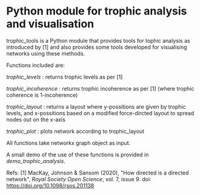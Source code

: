 # Python module for trophic analysis and visualisation

trophic_tools is a Python module that provides tools for tophic analysis as introduced by [1] 
and also provides some tools developed for visualising networks using these methods.

Functions included are:

*trophic_levels*       : returns trophic levels as per [1]

*trophic_incoherence*  : returns trophic incoherence as per [1] (where trophic coherence is 1-incoherence)

*trophic_layout*       : returns a layout where y-possitions are given by trophic levels, and x-possitions based on a modified force-dircted layout to spread nodes out on the x-axis

*trophic_plot*         : plots network according to trophic_layout

All functions take networkx graph object as input.

A small demo of the use of these functions is provided in *demo_trophic_analysis*.

Refs:
  [1] MacKay, Johnson & Sansom (2020), "How directed is a directed network", *Royal Society Open Science*, vol. 7, issue 9. doi: https://doi.org/10.1098/rsos.201138

